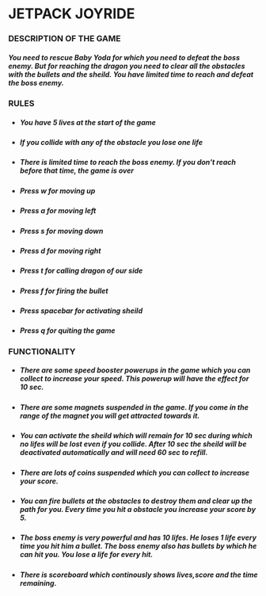 # JETPACK JOYRIDE
 
### DESCRIPTION OF THE GAME
##### You need to rescue Baby Yoda for which you need to defeat the boss enemy. But for reaching the dragon you need to clear all the obstacles with the bullets and the sheild. You have limited time to reach and defeat the boss enemy.

### RULES
* ##### You have 5 lives at the start of the game
* ##### If you collide with any of the obstacle you lose one life
* ##### There is limited time to reach the boss enemy. If you don't reach before that time, the game is over
* ##### Press **w** for moving up 
* ##### Press **a** for moving left
* ##### Press **s** for moving down
* ##### Press **d** for moving right
* ##### Press **t** for calling dragon of our side
* ##### Press **f** for firing the bullet
* ##### Press **spacebar** for activating sheild
* ##### Press **q** for quiting the game


### FUNCTIONALITY

* #####  There are some speed booster powerups in the game which you can collect to increase your speed. This powerup will have the effect for 10 sec.
* ##### There are some magnets suspended in the game. If you come in the range of the magnet you will get attracted towards it.
* ##### You can activate the sheild which will remain for 10 sec during which no lifes will be lost even if you collide. After 10 sec the sheild will be deactivated automatically and will need 60 sec to refill.
* ##### There are lots of coins suspended which you can collect to increase your score.
* ##### You can fire bullets at the obstacles to destroy them and clear up the path for you. Every time you hit a obstacle you increase your score by 5.
* ##### The boss enemy is very powerful and has 10 lifes. He loses 1 life every time you hit him a bullet. The boss enemy also has bullets by which he can hit you. You lose a life for every hit.
* ##### There is scoreboard which continously shows lives,score and the time remaining.
